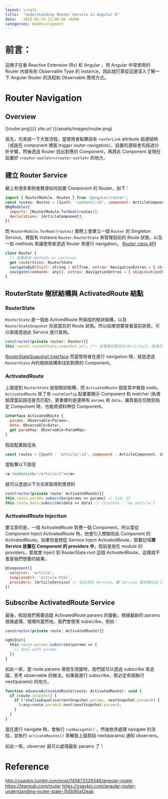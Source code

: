```yaml
---
layout: single
title:  "Understanding Router Service in Angular 6"
date:   2018-05-24 12:00:00 +0800
categories: WebDevelopment
---
```

# 前言：
這陣子在看 Reactive Extension (Rx) 和 Angular ，而 Angular 中常使用的 Router 內就有些 Observable Type 的 instance，因此就打算從這邊深入了解一下 Angular Router 的流程和 Observable 應用方式。

# Router Navigation
## Overview
![router.png]({{ site.url }}/assets/images/router.png)

首先，先來說一下大致流程，當使用者點擊設有 `routerLink` attribute 超連結時（或是在 component 裡面 trigger router navigation），設置的連結會先經過分析步驟，然後透過 Router 找出對應的 Component，再將此 Component 呈現在設置好 `<router-outlet></router-outlet>`  的地方。

## 建立 Router Service
網上有很多案例會教導如何設置 Component 的 Router，如下：
```javascript
import { RouterModule, Routes } from '@angular/router';
const routes: Routes = [{path: 'content/:id', component: ArticleComponent}];
@NgModule({
  imports: [RouterModule.forRoot(routes)],
  declarations: [ArticleComponent],
})
```
而 `RouterModule.forRoot(routes)` 實際上會建立一個 `Router` 的 Singleton Service，裡面有 instance `Router.RouterState` 來管理目前的 Route 狀態，以及一些 methods 來讓使用者透過 Router 來進行 navigation。
[Router class API](https://angular.io/api/router/Router)
```javascript
class Router {
  // 省略其他 methods or instance
  get routerState: RouterState
  navigateByUrl(url: string | UrlTree, extras: NavigationExtras = { skipLocationChange: false }): Promise<boolean>
  navigate(commands: any[], extras: NavigationExtras = { skipLocationChange: false }): Promise<boolean>
}
```
## RouterState 樹狀結構與 ActivatedRoute 結點
### RouterState
`RouterState` 是一個由 ActivedRoute 所組成的樹狀結構，以及 `RouterStateSnapshot` 存放當前的 Route 狀態。所以如果想要查看當前狀態，可以直接透過此 Service 進行查詢。
```javascript
constructor(private router: Router){}
this.router.routerState.snapshot.url; /** 如果當前路徑在/Article/1，就會印出 /Article/1 */
```
[RouterStateSnapshot Interface](https://angular.io/api/router/RouterStateSnapshot)
而當使用者在進行 navigation 時，就是透過 `RouterState` 內的樹狀結構來找到對應的 Component。

### ActivatedRoute
上面提到 `RouterState` 是個樹狀結構，而 `ActivatedRoute` 就是其中每個 node。 `ActivatedRoute` 除了有 `routeConfig` 配置要顯示 Component 和 matcher (負責驗證當前路徑是否匹配)，更重要的是還帶有 `params` 和 `data`，讓頁面在切換到指定 Component 時，也能將資料帶往 Component。

```javascript
interface ActivatedRoute {
  params: Observable<Params>,
  data: Observable<Data>,
  get paramMap: Observable<ParamMap>
}
```
假設配置路徑為
```javascript
const routes = [{path : 'article/:id', component : ArticleComponent, data : {content : 'my article'}}]
```
當點擊以下路徑
```html
<a routerLink="/article/1"></a> 
```
就可以透過以下方式來取得對應資料
```javascript
constructor(private route: ActivatedRoute){}
this.route.params.subscribe(params => params) // {id: 1}
this.route.data.subscribe(data => data) // {content : 'my article'}
```
### ActivatedRoute Injection
要注意的是，一個 ActivatedRoute 對應一個 Component，所以當從 Component Inject ActivatedRoute 時，他會引入關聯到此 Component 的 ActivatedRoute。如果你是想從 Service Inject ActivatedRoute，那要記得**將 Service 放置在 Component 的 providers 中**，假設是放在 module 的 providers，那就會 Inject 到 RouterState.root 這個 ActivatedRoute，這樣就不會是我們想要的結果。

```javascript
@Component({
  selector: 'article',
  templateUrl: 'article.html',
  providers: [ArticleService] // 在此宣告 Service，讓 Service 是依賴在此 Component.
})
```
## Subscribe ActivatedRoute Service
最後，假設我們需要追蹤 ActivatedRoute.params 的變動，根據最新的 params 值做處理，很理所當然地，我們會使用 subscribe，例如：
```javascript
constructor(private route: ActivatedRoute){}

ngOnInit{
  this.route.params.subscribe(params => {
    // deal with params
  })
}
```
如此一來，當 route.params 值發生改變時，我們就可以透過 subscribe 來追蹤。思考 observable 的做法，如果能進行 subscribe，那必定有個執行 next(params) 的地方。

```javascript
function advanceActivatedRoute(route: ActivatedRoute): void {
  if (route.snapshot) {
    if (!shallowEqual(currentSnapshot.params, nextSnapshot.params)) {
      (<any>route.params).next(nextSnapshot.params);
    }
  }
}
```
當在進行 navigate 時，會執行 `runNavigate()` ，然後依序處理 navigate 的流程，並執行 `activateRoutes()` 來觸發上面那段 next(params) 通知 observers。

如此一來，observer 就可以處理最新 params 了！

# Reference
http://vsavkin.tumblr.com/post/145672529346/angular-router
https://leanpub.com/router
https://vsavkin.com/angular-router-understanding-router-state-7b5b95a12eab